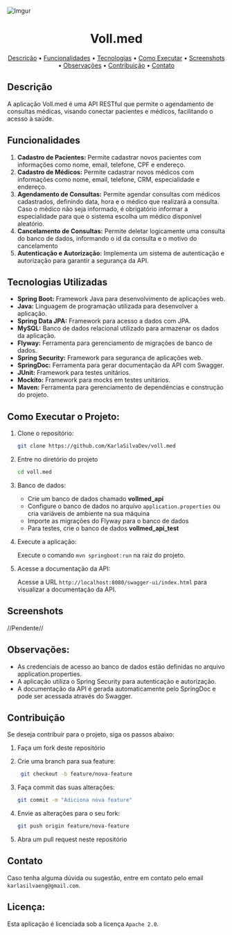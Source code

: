 ![Imgur](https://i.imgur.com/zKVXzjq.png)

<h1 align = "center">
  Voll.med
</h1>
<p align="center">
  <a href="#descrição">Descrição</a> •
  <a href="#funcionalidades">Funcionalidades</a> •
  <a href="#tecnologias-utilizadas">Tecnologias</a> •
  <a href="#como-executar-o-projeto">Como Executar</a> •
  <a href="#screenshots">Screenshots</a> •
  <a href="#observações">Observações</a> •
  <a href="#contribuição">Contribuição</a> •
  <a href="#contato">Contato</a>
</p>

## Descrição
A aplicação Voll.med é uma API RESTful que permite o agendamento de consultas médicas, visando conectar pacientes e médicos, facilitando o acesso à saúde.

## Funcionalidades

1. **Cadastro de Pacientes:** Permite cadastrar novos pacientes com informações como nome, email, telefone, CPF e endereço.
2. **Cadastro de Médicos:** Permite cadastrar novos médicos com informações como nome, email, telefone, CRM, especialidade e endereço.
3. **Agendamento de Consultas:** Permite agendar consultas com médicos cadastrados, definindo data, hora e o médico que realizará a consulta. Caso o médico não seja informado, é obrigatório informar a especialidade para que o sistema escolha um médico disponível aleatório.
4. **Cancelamento de Consultas:** Permite deletar logicamente uma consulta do banco de dados, informando o id da consulta e o motivo do cancelamento 
5. **Autenticação e Autorização:** Implementa um sistema de autenticação e autorização para garantir a segurança da API.

## Tecnologias Utilizadas

- **Spring Boot:** Framework Java para desenvolvimento de aplicações web.
- **Java:** Linguagem de programação utilizada para desenvolver a aplicação.
- **Spring Data JPA:** Framework para acesso a dados com JPA.
- **MySQL:** Banco de dados relacional utilizado para armazenar os dados da aplicação.
- **Flyway:** Ferramenta para gerenciamento de migrações de banco de dados.
- **Spring Security:** Framework para segurança de aplicações web.
- **SpringDoc:** Ferramenta para gerar documentação da API com Swagger.
- **JUnit:** Framework para testes unitários.
- **Mockito:** Framework para mocks em testes unitários.
- **Maven:** Ferramenta para gerenciamento de dependências e construção do projeto.

## Como Executar o Projeto:

1. Clone o repositório:
    ```bash
    git clone https://github.com/KarlaSilvaDev/voll.med
    ```
    
2. Entre no diretório do projeto
    ```bash
    cd voll.med
    ```
    
3. Banco de dados:
    - Crie um banco de dados chamado **vollmed_api**
    - Configure o banco de dados no arquivo `application.properties` ou cria variáveis de ambiente na sua máquina
    - Importe as migrações do Flyway para o banco de dados
    - Para testes, crie o banco de dados **vollmed_api_test**

5. Execute a aplicação:

    Execute o comando `mvn springboot:run` na raiz do projeto.
   
6. Acesse a documentação da API:

    Acesse a URL `http://localhost:8080/swagger-ui/index.html` para visualizar a documentação da API.

## Screenshots

//Pendente//

## Observações:

- As credenciais de acesso ao banco de dados estão definidas no arquivo application.properties.
- A aplicação utiliza o Spring Security para autenticação e autorização.
- A documentação da API é gerada automaticamente pelo SpringDoc e pode ser acessada através do Swagger.

## Contribuição

Se deseja contribuir para o projeto, siga os passos abaixo:

1. Faça um fork deste repositório
   
2. Crie uma branch para sua feature:
    ```bash
     git checkout -b feature/nova-feature
    ```
    
3. Faça commit das suas alterações:
    ```bash
    git commit -m "Adiciona nova feature"
    ```
    
4. Envie as alterações para o seu fork:
    ```bash
    git push origin feature/nova-feature
    ```
    
5. Abra um pull request neste repositório

## Contato

Caso tenha alguma dúvida ou sugestão, entre em contato pelo email `karlasilvaeng@gmail.com`.

## Licença:

Esta aplicação é licenciada sob a licença `Apache 2.0`.
